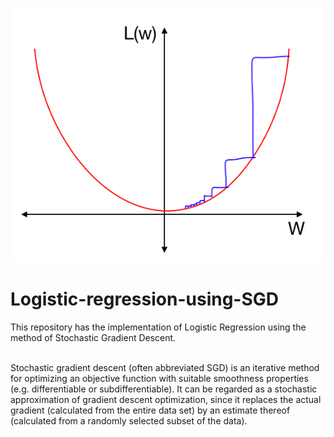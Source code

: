 ![SGD](image.png?style=centerme)



# Logistic-regression-using-SGD
This repository has the implementation of Logistic Regression using the method of Stochastic Gradient Descent.

<br>Stochastic gradient descent (often abbreviated SGD) is an iterative method for optimizing an objective function with suitable smoothness properties (e.g. differentiable or subdifferentiable). It can be regarded as a stochastic approximation of gradient descent optimization, since it replaces the actual gradient (calculated from the entire data set) by an estimate thereof (calculated from a randomly selected subset of the data).


